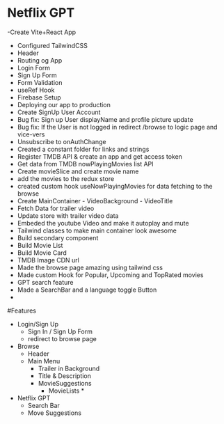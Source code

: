 # Netflix GPT

-Create Vite+React App
- Configured TailwindCSS
- Header
- Routing og App
- Login Form
- Sign Up Form
- Form Validation
- useRef Hook
- Firebase Setup
- Deploying our app to production
- Create SignUp User Account
- Bug fix: Sign up User displayName and profile picture update
- Bug fix: If the User is not logged in redirect /browse to logic page and vice-vers
- Unsubscribe to onAuthChange
- Created a constant folder for links and strings
- Register TMDB API & create an app and get access token
- Get data from TMDB nowPlayingMovies list API
- Create movieSlice and create movie name 
- add the movies to the redux store
- created custom hook useNowPlayingMovies for data fetching to the browse
- Create MainContainer
       - VideoBackground
       - VideoTitle
- Fetch Data for trailer video
- Update store with trailer video data
- Embeded the youtube Video and make it autoplay and mute
- Tailwind classes to make main container look awesome
- Build secondary component
- Build Movie List
- Build Movie Card
- TMDB Image CDN url
- Made the browse page amazing using tailwind css
- Made custom Hook for Popular, Upcoming and TopRated movies
- GPT search feature
- Made a SearchBar and a language toggle Button
-  




#Features
- Login/Sign Up
   - Sign In / Sign Up Form
   - redirect to browse page
- Browse
   - Header
   - Main Menu 
       - Trailer in Background
       - Title & Description
       - MovieSuggestions
           -    MovieLists * 
- Netflix GPT 
    - Search Bar
    - Move Suggestions